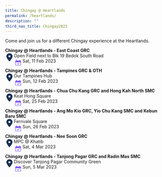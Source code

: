 ```yaml
---
title: Chingay @ Heartlands
permalink: /heartlands/
description: ""
third_nav_title: Chingay2023
---
```

Come and join us for a different Chingay experience at the Heartlands. 

**Chingay @ Heartlands - East Coast GRC**<br>
<img src="/images/Heartlands/Pin.png" style="float:left; width:28px;height:28px"/>
Open Field next to Blk 19 Bedok South Road<br><!--
<img src="/images/Heartlands/Tel.png" style="float:left; width:28px;height:28px"/>
Tel: 6506 0900<br>-->
<img src="/images/Heartlands/Cal.png" style="float:left; width:28px;height:28px"/>Sat, 11 Feb 2023<br>
<!--<img src="/images/Heartlands/Clock.png" style="float:left; width:28px;height:28px"/>7:30 PM-->

**Chingay @ Heartlands - Tampines GRC & OTH**<br>
<img src="/images/Heartlands/Pin.png" style="float:left; width:28px;height:28px"/>
Our Tampines Hub<br><!--
<img src="/images/Heartlands/Tel.png" style="float:left; width:28px;height:28px"/>
Tel: 6506 0900<br>-->
<img src="/images/Heartlands/Cal.png" style="float:left; width:28px;height:28px"/>Sun, 12 Feb 2023<br>
<!--<img src="/images/Heartlands/Clock.png" style="float:left; width:28px;height:28px"/>7:30 PM-->

**Chingay @ Heartlands - Chua Chu Kang GRC and Hong Kah North SMC**<br>
<img src="/images/Heartlands/Pin.png" style="float:left; width:28px;height:28px"/>
Keat Hong Square<br><!--
<img src="/images/Heartlands/Tel.png" style="float:left; width:28px;height:28px"/>
Tel: 6506 0900<br>-->
<img src="/images/Heartlands/Cal.png" style="float:left; width:28px;height:28px"/>Sat, 25 Feb 2023<br>
<!--<img src="/images/Heartlands/Clock.png" style="float:left; width:28px;height:28px"/>7:30 PM-->

**Chingay @ Heartlands - Ang Mo Kio GRC, Yio Chu Kang SMC and Kebun Baru SMC**<br>
<img src="/images/Heartlands/Pin.png" style="float:left; width:28px;height:28px"/>
Fernvale Square<br><!--
<img src="/images/Heartlands/Tel.png" style="float:left; width:28px;height:28px"/>
Tel: 6506 0900<br>-->
<img src="/images/Heartlands/Cal.png" style="float:left; width:28px;height:28px"/>Sun, 26 Feb 2023<br>
<!--<img src="/images/Heartlands/Clock.png" style="float:left; width:28px;height:28px"/>7:30 PM-->

**Chingay @ Heartlands - Nee Soon GRC**<br>
<img src="/images/Heartlands/Pin.png" style="float:left; width:28px;height:28px"/>
MPC @ Khatib<br><!--
<img src="/images/Heartlands/Tel.png" style="float:left; width:28px;height:28px"/>
Tel: 6506 0900<br>-->
<img src="/images/Heartlands/Cal.png" style="float:left; width:28px;height:28px"/>Sat, 4 Mar 2023<br>
<!--<img src="/images/Heartlands/Clock.png" style="float:left; width:28px;height:28px"/>7:30 PM-->

**Chingay @ Heartlands - Tanjong Pagar GRC and Radin Mas SMC**<br>
<img src="/images/Heartlands/Pin.png" style="float:left; width:28px;height:28px"/>
Discover Tanjong Pagar Community Green<br><!--
<img src="/images/Heartlands/Tel.png" style="float:left; width:28px;height:28px"/>
Tel: 6506 0900<br>-->
<img src="/images/Heartlands/Cal.png" style="float:left; width:28px;height:28px"/>Sun, 5 Mar 2023<br>
<!--<img src="/images/Heartlands/Clock.png" style="float:left; width:28px;height:28px"/>7:30 PM-->